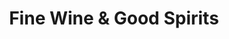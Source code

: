 ---
title: "Fine Wine & Good Spirits"
url: /oakmont/fine-wine-und-good-spirits/
shop: Spirituosen
---